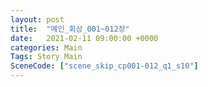 ```yaml
---
layout: post
title:  "메인_회상_001~012장"
date:   2021-02-11 09:00:00 +0000
categories: Main
Tags: Story Main
SceneCode: ["scene_skip_cp001-012_q1_s10"]
---
```

